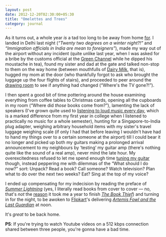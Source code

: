 ```yaml
---
layout: post
date: 2012-12-20T02:30:00+05:30
title: "Omelettes and Trees"
category: journal
---
```


As it turns out, a whole year *is* a tad too long to be away from home [for](http://en.wikipedia.org/wiki/Hypercorrection). I landed in Delhi last night (*“Twenty two degrees on a winter night?!”* and *“Immigration officials in India are <em>mean</em> to foreigners”*), made my way out of the airport without any incident (quite unlike last year, when I was asked for a bribe by the customs official at the [Green Channel](http://en.wikipedia.org/wiki/Customs#Red_and_Green_channels) while he dipped his moustache in tea), found my sister and dad at the gate and talked non-stop to them on the way home (between mouthfulls of [Dairy Milk](http://en.wikipedia.org/wiki/Cadbury_Dairy_Milk), that is), hugged my mom at the door (who thankfully forgot to ask who brought the luggage up the four flights of stairs), and proceeded to peer around the [drawing room](http://en.wikipedia.org/wiki/Drawing_room) to see if anything had changed (“Where's the TV gone?!”).

I then spent a good bit of time pottering around the house examining everything from coffee tables to Christmas cards, opening all the cupboards in my room (“Where did *those* books come from?”), lamenting the lack of speakers (I've grown quite used to [listening to loud music every day](http://blog.sahil.me/posts/magic/), which is a marked difference from my first year in college when I listened to practically no music for a whole semester), hunting for a Singapore-to-India plug adapter, weighing arbitrary household items with my sister's travel luggage weighing scale (if only I had that before leaving I wouldn't have had to hand my things over to a certain someone at the airport) till I could bear it no longer and picked up both my guitars making a prolonged arrival announcement to my neighbours by ‘testing’ my guitar amp (there's nothing quite like the sound of a real amp), never mind the late hour. My overexcitedness refused to let me spend enough time [tuning my guitar](http://www.youtube.com/watch?v=4uPvABrN7sA) though, instead peppering me with dilemmas of the “What should I do now?” sort: Unpack? Read a book? Call someone? Watch television? Plan what to do over the next two weeks? Eat? Sing at the top of my voice?

I ended up compensating for my indecision by reading the preface of [*Summer Lightning*](http://www.goodreads.com/book/show/46761.Summer_Lightning) (yes, I literally read books from cover to cover — no, that's *not* the [reason](http://readers-block.urbanup.com/3955587) it took me a year to finish [*The Book Thief*](http://www.goodreads.com/book/show/19063.The_Book_Thief)) and turning in for the night, to be awoken to [Flipkart](http://www.flipkart.com/)'s delivering [*Artemis Fowl and the Last Guardian*](http://www.goodreads.com/book/show/9307674-the-last-guardian) at noon.

It's *great* to be back home.

**PS**: If you're trying to watch Youtube videos on a 512 kbps connection shared between three people, you're gonna have a bad time.
